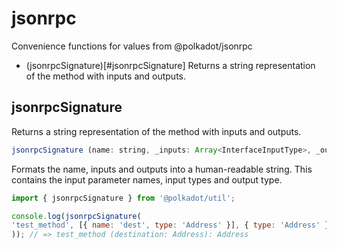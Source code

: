 # jsonrpc

Convenience functions for values from @polkadot/jsonrpc 

- (jsonrpcSignature)[#jsonrpcSignature] Returns a string representation of the method with inputs and outputs.

## jsonrpcSignature

Returns a string representation of the method with inputs and outputs.

```js
jsonrpcSignature (name: string, _inputs: Array<InterfaceInputType>, _output: InterfaceOutputType): string
```


Formats the name, inputs and outputs into a human-readable string. This contains the input parameter names, input types and output type.

```js
import { jsonrpcSignature } from '@polkadot/util';

console.log(jsonrpcSignature(
'test_method', [{ name: 'dest', type: 'Address' }], { type: 'Address' }
)); // => test_method (destination: Address): Address
```